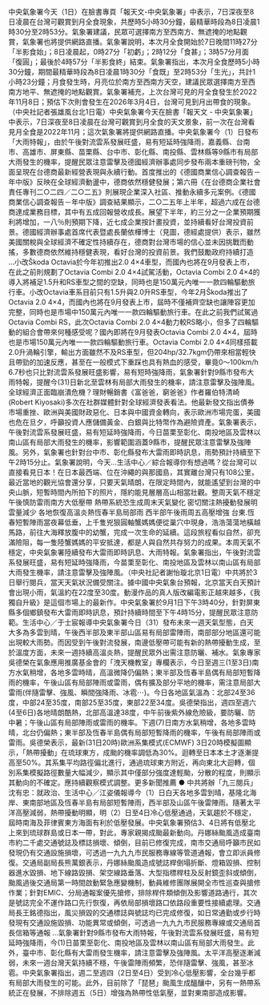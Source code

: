 中央氣象署今天（1日）在臉書專頁「報天文-中央氣象署」中表示，7日深夜至8日凌晨在台灣可觀賞到月全食現象，共歷時5小時30分鐘，最精華時段為8日凌晨1時30分至2時53分。氣象署建議，民眾可選擇南方至西南方、無遮掩的地點觀賞，氣象署也將提供網路直播。氣象署說明，本次月全食開始於7日晚間11時27分「半影食始」；8日凌晨起，0時27分「初虧」；2時12分「食甚」；3時57分月面「復圓」；最後於4時57分「半影食終」結束。氣象署指出，本次月全食歷時5小時30分鐘，期間最精華時段為8日凌晨1時30分「食既」至2時53分「生光」，共計1小時23分鐘；月食發生時，月亮位於南方至西南方天空，建議民眾選擇南方至西南方地平、無遮掩的地點觀賞。氣象署補充，上次台灣可見的月全食發生於2022年11月8日；預估下次則會發生在2026年3月4日，台灣可見到月出帶食的現象。（中央社記者張雄風台北1日電）中央氣象署今天在臉書「報天文 - 中央氣象署」中表示，7日深夜至8日凌晨在台灣可觀賞到月全食的天文景象，前一次在台灣看見月全食是2022年11月；這次氣象署將提供網路直播。中央氣象署今（1）日發布「大雨特報」，由於午後對流雲系發展旺盛，易有短延時強降雨，嘉義縣、台南市、高雄市、屏東縣、苗栗縣、台中市、彰化縣、南投縣、雲林縣等9縣市有局部大雨發生的機率，提醒民眾注意雷擊及德國經濟辦事處同步發布兩本重磅刊物，全面呈現在台德商最新經營表現與永續行動。首度推出的《德國商業信心調查報告－年中版》反映在全球經濟動盪中，德商依然穩健發展；第六冊《在台德商企業社會責任專刊二○二四／二○二五》則展現企業深入社區、推動永續多元案例。《德國商業信心調查報告－年中版》調查結果顯示，二○二五年上半年，超過六成在台德商達成業務目標，其中有五成回報營收成長。展望下半年，約三分之一企業預期獲利將增加，一八％則預期下降，近七成企業按計畫投資，並持續看好台灣投資前景。德國經濟辦事處首席代表暨處長蘭依樺博士（見圖，德經處提供）表示，雖然美國關稅與全球經濟不確定性持續存在，德商對台灣市場的信心並未因挑戰而動搖，多數德商依然維持穩健表現，看好台灣的投資前景。我們鼓勵政府持續打造 ...小改Škoda Octavia於今年初推出2.0 4×4車型，而國內也將在9月發表上市，在此之前則規劃了Octavia Combi 2.0 4×4試駕活動，Octavia Combi 2.0 4×4的導入將補足1.5升和RS車型之間的空缺，同時也是150萬元內唯一一款四輪驅動旅行車。小改Octavia車系目前只有1.5升與2.0升RS車型，今年2月Škoda推出了Octavia 2.0 4×4，而國內也將在9月發表上市，屆時不僅補齊空缺也讓陣容更加完整，同時也是市場中150萬元內唯一一款四輪驅動旅行車。在此之前我們試駕過Octavia Combi RS，此次Octavia Combi 2.0 4×4動力較RS略小，但多了四輪驅動的組合會帶來何種感受呢？國內即將在9月發表Octavia Combi 2.0 4×4，屆時也是市場150萬元內唯一一款四輪驅動旅行車。Octavia Combi 2.0 4×4同樣搭載2.0升渦輪引擎，輸出方面雖然不及RS車型，但204hp/32.7kgm仍帶來相當輕快且帶勁的加速反應，甚至在一般模式下重踩也具有熱血的感受，畢竟0～100km/h 6.7秒也只比對流雲系發展旺盛影響，易有短時強降雨，氣象署針對9縣市發布大雨特報，提醒今(31)日新北至雲林有局部大雨發生的機率，請注意雷擊及強陣風。全球經濟正面臨崩潰危機？理財暢銷書《富爸爸，窮爸爸》作者羅伯特清崎(Robert Kiyosaki)多次在社群媒體針對全球經濟發表看法。他最新發文指出債券市場重挫、歐洲與美國財政惡化、日本與中國資金轉向，表示歐洲市場完蛋，美國也危在旦夕，呼籲投資人應儲備黃金、白銀與比特幣作為避險資產。氣象署表示，午後對流雲系發展旺盛，易有短延時強降雨，今日苗栗至彰化、南投地區及雲林以南山區有局部大雨發生的機率，影響範圍涵蓋9縣市，提醒民眾注意雷擊及強陣風。另外，氣象署也針對台中市、彰化縣發布大雷雨即時訊息，雨勢預計持續至下午2時15分止。氣象署說明，今天...生活中心／綜合報導你有想過嗎？從台灣可以直接看見日本！在日本最西端、位在沖繩的與那國島，其實離台灣只有108公里，最近當地的觀光協會還分享，只要天氣晴朗，在限定時間內，就能遙望到台灣的中央山脈，短暫時間內所拍下的照片，隱約能見層層高山相當壯觀。整周天氣不穩定 午後慎防雷雨南方大低壓帶 熱帶系統恐生成周末天氣變化 密切關注熱擾動發展明雲量減少 各地恢復高溫炎熱恆春半島局部雨 西半部午後雨周五高壓增強 台東.恆春短暫陣雨當夜幕低垂，上千隻兇狠圓軸蟹媽媽便從巢穴中現身，浩浩蕩蕩地橫越馬路，前往大海釋放腹中的幼蟹，完成一次生命的延續。這段旅程看似自然，卻充滿險阻，每一隻陸蟹媽媽的平安抵達，都是人與自然共存努力的成果。本周天氣不穩定，中央氣象署陸續發布大雷雨即時訊息、大雨特報。氣象署指出，午後對流雲系發展旺盛，易有短延時強降雨，今苗栗至彰化、南投地區及雲林以南山區有局部大雨發生機率，請注意雷擊及強陣風。（中央社記者謝怡璇北京1日電）中共將於3日舉行閱兵，當天天氣狀況備受關注。據中國中央氣象台預報，北京當天白天預計會出現小雨，氣溫約在22度至30度。動漫作品的真人版改編電影正越來越多，《我獨自升級》是這個市場上的最新作。中央氣象署於9月1日下午3時40分，針對屏東縣多個鄉鎮發布大雷雨即時訊息，預計持續時間至下午4時15分，提醒民眾注意防範。生活中心／于士宸報導中央氣象署今日（31）發布未來一週天氣型態，白天大多為多雲到晴，午後西半部及東半部山區易有局部雷陣雨，南部部分地區還可能出現較大雨勢。而因受到午後對流發展，南邊低壓帶可能有新的熱帶擾動生成，至於溫度方面，未來一週持續高溫炎熱，提醒民眾外出需注意防曬、補水。氣象專家吳德榮在氣象應用推廣基金會的「洩天機教室」專欄表示，今日至週三(1至3日)南方水氣稍增，各地多雲時晴，高溫微降仍偏熱；東半部及恆春半島偶有局部短暫降雨的機率，午後山區有局部陣雨或雷雨，偶有擴及部分平地的機率，需注意局部大雷雨(伴隨雷擊、強風、瞬間強降雨、冰雹⋯)。今日各地區氣溫為：北部24至36度，中部24至35度，南部25至35度，東部22至34度。吳德榮指出，週四至週六(4至6日)各地晴朗酷熱，北部高溫達38度，中午前後紫外線危險級，要防曬、防中暑；午後山區有局部陣雨或雷雨的機率。下週(7)日南方水氣稍增，各地多雲時晴，北台仍偏熱；東半部及恆春半島偶有局部短暫降雨的機率，午後有局部陣雨或雷雨。吳德榮表示，最新(31日20時)歐洲系集模式(ECMWF) 3日20時模擬圖顯示，「熱帶擾動」在琉球東方，成颱的機率調低為30%。迴轉至日本本土才逐漸提高至50%。其系集平均路徑偏北進行，通過琉球東方附近，再向東北大迴轉，個別系集模擬路徑數量大幅減少，顯示其中僅部分強度達輕颱，分散的程度，則顯示其動向的不確定。應持續觀察模式調整。更多新聞推薦 ● 中共將辦「九三閱兵」 沈有忠：就政治、生活中心／江姿儀報導今（1）日白天各地多雲到晴，基隆北海岸、東南部地區及恆春半島有局部短暫陣雨，西半部及山區午後雷陣雨。隨著太平洋高壓減弱，熱帶擾動明顯，明（2）日至4日冷心低壓通過，天氣趨於不穩定，屆時南海及菲律賓東方海面有利於低壓發展。中央氣象署預估3、4日將有低壓北上來到琉球群島或日本一帶，對此，專家親揭成颱最新動向。丹娜絲颱風造成臺南市約二千處交通號誌及標誌損壞、傾倒，目前已修復完成，南市交通局呼籲市民如發現仍有交通設施損壞，可透過一九九九市民服務專線等管道通報，會立即派員修復。交通局副局長熊萬銀表示，丹娜絲颱風造成號誌桿倒塌折斷、燈箱毀損、控制器進水毀損、地下線路毀損、架空線路垂落、大型指標桿柱及反射鏡歪斜或傾倒，颱風過後交通局第一時間啟動緊急應變機制，動員維修團隊展開全市性巡查與搶修作業；針對EMIC、分局通報案優先搶修，排除桿件類傾倒及影響道路通行，其次是號誌完全不運作路口先行恢復，再依局部損壞路口依路段重要性接續處理。交通局長王銘德指出，風災損毀的交通標誌與號誌均已完成修復，如日常通勤或步行時發現有交通設施毀損、功能異常或傾倒，可透過一九九九市民服務專線或交通局首長信箱等通報 ...氣象署針對9縣市發布大雨特報，午後對流雲系發展旺盛，易有短延時強降雨，今(1)日苗栗至彰化、南投地區及雲林以南山區有局部大雨發生。此外，臺中市、彰化縣有大雷雨發生機率，請注意雷擊及強陣風。太平洋高壓逐漸減弱，未來一週台灣天氣持續不穩，午後雷陣雨頻繁，恐伴隨雷擊、強風，甚至冰雹。中央氣象署指出，週二至週四（2日至4日）受到冷心低壓影響，全台幾乎都有局部大雨發生的可能。此外，目前除了「琵琶」颱風生成醞釀中，另有一熱帶系統正在發展，不排除週五（5日）增強為熱帶性低氣壓，並對東南部造成影響。